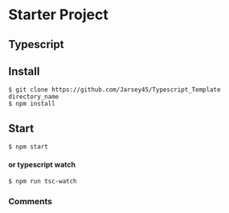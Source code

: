 # Starter Project 
## Typescript

## Install

```
$ git clone https://github.com/Jarsey45/Typescript_Template directory_name
$ npm install
```

## Start

```
$ npm start 
```
#### or typescript watch
``` 
$ npm run tsc-watch
```
### Comments
